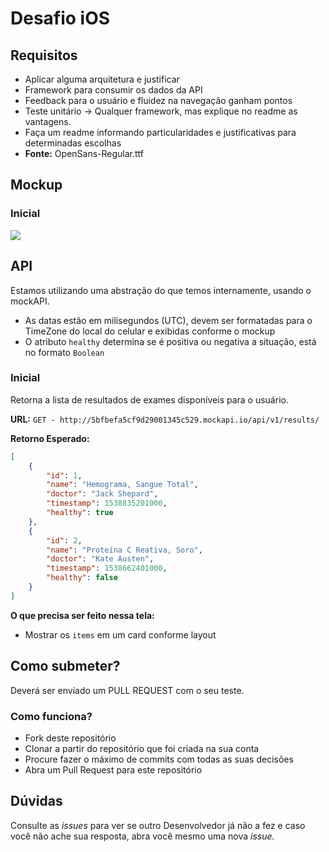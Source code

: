 Desafio iOS
====

## Requisitos

- Aplicar alguma arquitetura e justificar
- Framework para consumir os dados da API
- Feedback para o usuário e fluidez na navegação ganham pontos
- Teste unitário -> Qualquer framework, mas explique no readme as vantagens.
- Faça um readme informando particularidades e justificativas para determinadas escolhas
- **Fonte:** OpenSans-Regular.ttf

## Mockup

### Inicial

![](https://raw.githubusercontent.com/grupofleury/ios-desafio/master/layout_teste.png)

## API

Estamos utilizando uma abstração do que temos internamente, usando o mockAPI.

- As datas estão em milisegundos (UTC), devem ser formatadas para o TimeZone do local do celular e exibidas conforme o mockup
- O atributo `healthy` determina se é positiva ou negativa a situação, está no formato `Boolean`

### Inicial
Retorna a lista de resultados de exames disponíveis para o usuário.

**URL:**
`GET - http://5bfbefa5cf9d29001345c529.mockapi.io/api/v1/results/`

**Retorno Esperado:**
```json
[
    {
        "id": 1,
        "name": "Hemograma, Sangue Total",
        "doctor": "Jack Shepard",
        "timestamp": 1538835201000,
        "healthy": true
    },
    {
        "id": 2,
        "name": "Proteína C Reativa, Soro",
        "doctor": "Kate Austen",
        "timestamp": 1538662401000,
        "healthy": false
    }
]
````

**O que precisa ser feito nessa tela:**
 - Mostrar os `items` em um card conforme layout
 
## Como submeter?

Deverá ser enviado um PULL REQUEST com o seu teste.

### Como funciona?

- Fork deste repositório
- Clonar a partir do repositório que foi criada na sua conta
- Procure fazer o máximo de commits com todas as suas decisões
- Abra um Pull Request para este repositório

## Dúvidas

Consulte as *issues* para ver se outro Desenvolvedor já não a fez e caso você não ache sua resposta, abra você mesmo uma nova *issue.*
